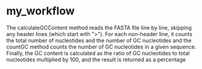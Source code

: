 # my_workflow
The calculateGCContent method reads the FASTA file line by line, skipping any header lines (which start with ">"). 
For each non-header line, it counts the total number of nucleotides and the number of GC nucleotides and 
the countGC method counts the number of GC nucleotides in a given sequence.
Finally, the GC content is calculated as the ratio of GC nucleotides to total nucleotides multiplied by 100, and the result is returned as a percentage
